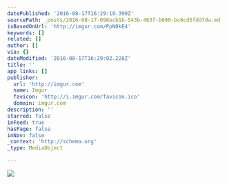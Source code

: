 ```yaml
---
datePublished: '2016-08-17T16:29:10.399Z'
sourcePath: _posts/2016-08-17-098ecb1b-543b-463f-b690-bc6cd5fdd7da.md
isBasedOnUrl: 'http://imgur.com/PpN0kE4'
keywords: []
related: []
author: []
via: {}
dateModified: '2016-08-17T16:29:02.228Z'
title: ''
app_links: []
publisher:
  url: 'http://imgur.com'
  name: Imgur
  favicon: 'http://i.imgur.com/favicon.ico'
  domain: imgur.com
description: ''
starred: false
inFeed: true
hasPage: false
inNav: false
_context: 'http://schema.org'
_type: MediaObject

---
```

![](https://imgflo.herokuapp.com/graph/vahj1ThiexotieMo/5c51c6d16622b9849e1ecf46113f359f/noop.jpg?input=http%3A%2F%2Fi.imgur.com%2FPpN0kE4.jpg)